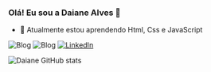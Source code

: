 ### Olá! Eu sou a Daiane Alves 👋
- 🌱 Atualmente estou aprendendo  Html, Css e JavaScript

![Blog](https://img.shields.io/badge/HTML-239120?style=for-the-badge&logo=html5&logoColor=white)
![Blog](https://img.shields.io/badge/CSS-239120?&style=for-the-badge&logo=css3&logoColor=white
)
[![LinkedIn](https://img.shields.io/badge/LinkedIn-0077B5?style=for-the-badge&logo=linkedin&logoColor=white)](https://www.linkedin.com/in/daiane-alves-de-oliveira/)

![Daiane GitHub stats](https://github-readme-stats.vercel.app/api?username=DaianedeOliveira&show_icons=true&theme=radical)


